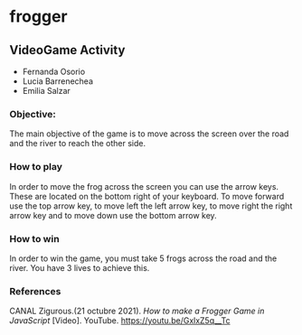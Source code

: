 # frogger
## VideoGame Activity 

- Fernanda Osorio
- Lucia Barrenechea
- Emilia Salzar

### Objective:
The main objective of the game is to move across the screen over the road and the river to reach the other side. 

### How to play
In order to move the frog across the screen you can use the arrow keys. These are located on the bottom right of your keyboard. To move forward use the top arrow key, to move left the left arrow key, to move right the right arrow key and to move down use the bottom arrow key. 

### How to win
In order to win the game, you must take 5 frogs across the road and the river. You have 3 lives to achieve this.

### References 
CANAL Zigurous.(21 octubre 2021). *How to make a Frogger Game in JavaScript* [Video]. YouTube. https://youtu.be/GxlxZ5q__Tc